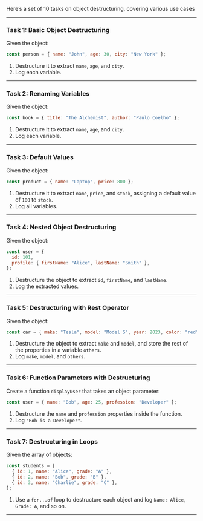 Here’s a set of 10 tasks on object destructuring, covering various use cases
***

### Task 1: Basic Object Destructuring
Given the object:
```js
const person = { name: "John", age: 30, city: "New York" };
```

1. Destructure it to extract `name`, `age`, and `city`.
2. Log each variable.
***

### Task 2: Renaming Variables
Given the object:
```js
const book = { title: "The Alchemist", author: "Paulo Coelho" };
```

1. Destructure it to extract `name`, `age`, and `city`.
2. Log each variable.
***

### Task 3: Default Values
Given the object:
```js
const product = { name: "Laptop", price: 800 };
```

1. Destructure it to extract `name`, `price`, and `stock`, assigning a default value of `100` to `stock`.
2. Log all variables.
***

### Task 4: Nested Object Destructuring
Given the object:
```js
const user = {
  id: 101,
  profile: { firstName: "Alice", lastName: "Smith" },
};
```

1. Destructure the object to extract `id`, `firstName`, and `lastName`.
2. Log the extracted values.
***

### Task 5: Destructuring with Rest Operator
Given the object:
```js
const car = { make: "Tesla", model: "Model S", year: 2023, color: "red" };
```

1. Destructure the object to extract `make` and `model`, and store the rest of the properties in a variable `others`.
2. Log `make`, `model`, and `others`.
***

### Task 6: Function Parameters with Destructuring
Create a function `displayUser` that takes an object parameter:
```js
const user = { name: "Bob", age: 25, profession: "Developer" };
```

1. Destructure the `name` and `profession` properties inside the function.
2. Log `"Bob is a Developer"`.
***

### Task 7: Destructuring in Loops
Given the array of objects:
```js
const students = [
  { id: 1, name: "Alice", grade: "A" },
  { id: 2, name: "Bob", grade: "B" },
  { id: 3, name: "Charlie", grade: "C" },
];
```

1. Use a `for...of` loop to destructure each object and log `Name: Alice, Grade: A`, and so on.
***

